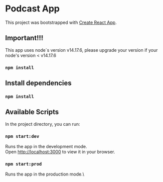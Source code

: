 # Podcast App

This project was bootstrapped with [Create React App](https://github.com/facebook/create-react-app).

## Important!!!

This app uses node`s version v14.17.6, please upgrade your version if your node's version < v14.17.6

### `npm install`

## Install dependencies

### `npm install`

## Available Scripts

In the project directory, you can run:

### `npm start:dev`

Runs the app in the development mode.\
Open [http://localhost:3000](http://localhost:3000) to view it in your browser.


### `npm start:prod`

Runs the app in the production mode.\
